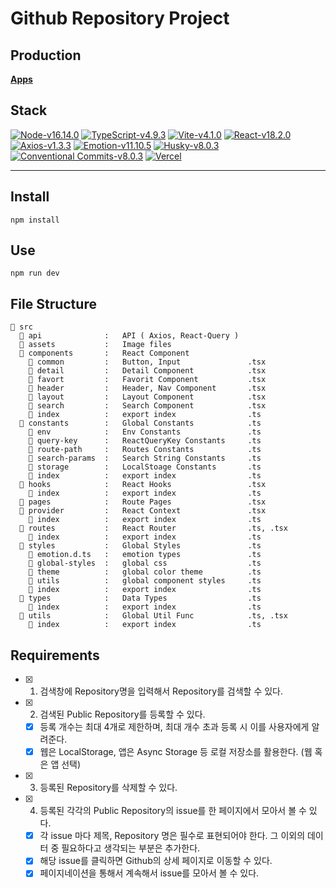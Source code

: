 # Github Repository Project

## Production

**[Apps](https://ph-frontend.vercel.app)**

## Stack

[![Node-v16.14.0](https://img.shields.io/badge/Node-v16.14.0-339933.svg?logo=node.js)](https://www.typescriptlang.org/)
[![TypeScript-v4.9.3](https://img.shields.io/badge/TypeScript-v4.9.3-007ACC.svg?logo=typescript)](https://www.typescriptlang.org/)
[![Vite-v4.1.0](https://img.shields.io/badge/Vite-v4.1.0-646CFF.svg?logo=vite)](https://vitejs-kr.github.io/guide)
[![React-v18.2.0](https://img.shields.io/badge/React-v18.2.0-61DAFB.svg?logo=react)](https://ko.reactjs.org/)
[![Axios-v1.3.3](https://img.shields.io/badge/Axios-v1.3.3-5A29E4.svg?logo=axios)](https://axios-http.com/kr/docs/intro)
[![Emotion-v11.10.5](https://img.shields.io/badge/Emotion-v11.10.5-AC6199.svg)](https://emotion.sh/docs/introduction)
[![Husky-v8.0.3](https://img.shields.io/badge/Husky-v8.0.3-44A833.svg)](https://github.com/typicode/husky)
[![Conventional Commits-v8.0.3](https://img.shields.io/badge/Converntional-Commit-FE5196.svg?logo=conventionalcommits)](https://www.conventionalcommits.org/ko/v1.0.0-beta.4)
[![Vercel](https://img.shields.io/badge/Vercel-000000.svg?logo=vercel)](https://vercel.com)

---

## Install

    npm install

## Use

    npm run dev

## File Structure

    📂 src
      📂 api              :   API ( Axios, React-Query )
      📂 assets           :   Image files
      📂 components       :   React Component
        📂 common         :   Button, Input               .tsx
        📂 detail         :   Detail Component            .tsx
        📂 favort         :   Favorit Component           .tsx
        📂 header         :   Header, Nav Component       .tsx
        📂 layout         :   Layout Component            .tsx
        📂 search         :   Search Component            .tsx
        📄 index          :   export index                .ts
      📂 constants        :   Global Constants            .ts
        📄 env            :   Env Constants               .ts
        📄 query-key      :   ReactQueryKey Constants     .ts
        📄 route-path     :   Routes Constants            .ts
        📄 search-params  :   Search String Constants     .ts
        📄 storage        :   LocalStoage Constants       .ts
        📄 index          :   export index                .ts
      📂 hooks            :   React Hooks                 .tsx
        📄 index          :   export index                .ts
      📂 pages            :   Route Pages                 .tsx
      📂 provider         :   React Context               .tsx
        📄 index          :   export index                .ts
      📂 routes           :   React Router                .ts, .tsx
        📄 index          :   export index                .ts
      📂 styles           :   Global Styles               .ts
        📄 emotion.d.ts   :   emotion types               .ts
        📄 global-styles  :   global css                  .ts
        📄 theme          :   global color theme          .ts
        📄 utils          :   global component styles     .ts
        📄 index          :   export index                .ts
      📂 types            :   Data Types                  .ts
        📄 index          :   export index                .ts
      📂 utils            :   Global Util Func            .ts, .tsx
        📄 index          :   export index                .ts

## Requirements

- [x] 1. 검색창에 Repository명을 입력해서 Repository를 검색할 수 있다.
- [x] 2. 검색된 Public Repository를 등록할 수 있다.
  - [x] 등록 개수는 최대 4개로 제한하며, 최대 개수 초과 등록 시 이를 사용자에게 알려준다.
  - [x] 웹은 LocalStorage, 앱은 Async Storage 등 로컬 저장소를 활용한다. (웹 혹은 앱 선택)
- [x] 3. 등록된 Repository를 삭제할 수 있다.
- [x] 4. 등록된 각각의 Public Repository의 issue를 한 페이지에서 모아서 볼 수 있다.
  - [x] 각 issue 마다 제목, Repository 명은 필수로 표현되어야 한다. 그 이외의 데이터 중 필요하다고 생각되는 부분은 추가한다.
  - [x] 해당 issue를 클릭하면 Github의 상세 페이지로 이동할 수 있다.
  - [x] 페이지네이션을 통해서 계속해서 issue를 모아서 볼 수 있다.

